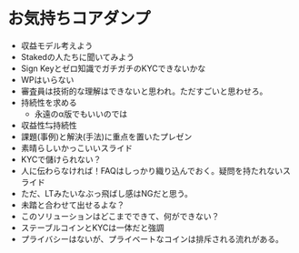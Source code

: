 # お気持ちコアダンプ

  * 収益モデル考えよう
  * Stakedの人たちに聞いてみよう
  * Sign Keyとゼロ知識でガチガチのKYCできないかな
  * WPはいらない
  * 審査員は技術的な理解はできないと思われ。ただすごいと思わせろ。
  * 持続性を求める
    * 永遠のα版でもいいのでは
  * 収益性⇆持続性
  * 課題(事例)と解決(手法)に重点を置いたプレゼン
  * 素晴らしいかっこいいスライド
  * KYCで儲けられない？
  * 人に伝わらなければ！FAQはしっかり織り込んでおく。疑問を持たれないスライド
  * ただ、LTみたいなぶっ飛ばし感はNGだと思う。
  * 未踏と合わせて出せるよな？
  * このソリューションはどこまでできて、何ができない？
  * ステーブルコインとKYCは一体だと強調
  * プライバシーはないが、プライベートなコインは排斥される流れがある。
